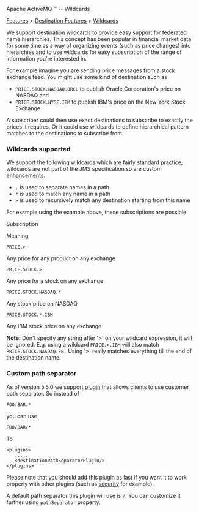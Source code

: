 Apache ActiveMQ ™ -- Wildcards 

[Features](features.html) > [Destination Features](destination-features.html) > [Wildcards](wildcards.html)


We support destination wildcards to provide easy support for federated name hierarchies. This concept has been popular in financial market data for some time as a way of organizing events (such as price changes) into hierarchies and to use wildcards for easy subscription of the range of information you're interested in.

For example imagine you are sending price messages from a stock exchange feed. You might use some kind of destination such as

*   `PRICE.STOCK.NASDAQ.ORCL` to publish Oracle Corporation's price on NASDAQ and
*   `PRICE.STOCK.NYSE.IBM` to publish IBM's price on the New York Stock Exchange

A subscriber could then use exact destinations to subscribe to exactly the prices it requires. Or it could use wildcards to define hierarchical pattern matches to the destinations to subscribe from.

### Wildcards supported

We support the following wildcards which are fairly standard practice; wildcards are not part of the JMS specification so are custom enhancements.

*   `.` is used to separate names in a path
*   `*` is used to match any name in a path
*   `>` is used to recursively match any destination starting from this name

For example using the example above, these subscriptions are possible

Subscription

Meaning

`PRICE.>`

Any price for any product on any exchange

`PRICE.STOCK.>`

Any price for a stock on any exchange

`PRICE.STOCK.NASDAQ.*`

Any stock price on NASDAQ

`PRICE.STOCK.*.IBM`

Any IBM stock price on any exchange

**Note:** Don't specify any string after '>' on your wildcard expression, it will be ignored. E.g. using a wildcard `PRICE.>.IBM` will also match `PRICE.STOCK.NASDAQ.FB.` Using '>' really matches everything till the end of the destination name.

### Custom path separator

As of version 5.5.0 we support [plugin](http://activemq.apache.org/interceptors.html) that allows clients to use customer path separator. So instead of

`FOO.BAR.*`

you can use

`FOO/BAR/*`

To

    <plugins>
       .....
       <destinationPathSeparatorPlugin/>
    </plugins>

Please note that you should add this plugin as last if you want it to work properly with other plugins (such as [security](http://activemq.apache.org/security.html) for example).

A default path separator this plugin will use is `/`. You can customize it further using `pathSeparator` property.

